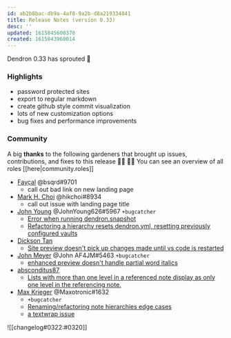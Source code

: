 ```yaml
---
id: ab2b8bac-db9a-4af8-9a2b-d8a219334841
title: Release Notes (version 0.33)
desc: ''
updated: 1615845600370
created: 1615843960014
---
```



Dendron 0.33 has sprouted  🌱

### Highlights

- password protected sites
- export to regular markdown
- create github style commit visualization
- lots of new customization options
- bug fixes and performance improvements

### Community

A big **thanks** to the following gardeners that brought up issues, contributions, and fixes to this release :man_farmer: :woman_farmer: 
You can see an overview of all roles [[here|community.roles]]

- [Fayçal](https://github.com/d3vr) @bsqrd#9701 
  - call out bad link on new landing page
- [Mark H. Choi](https://github.com/hikchoi/cerebrarium) @hikchoi#8934 
  - call out issue with landing page title
- [John Young](https://github.com/iterating) @JohnYoung626#5967 `+bugcatcher`
    - [Error when running dendron.snapshot](https://github.com/dendronhq/dendron/issues/542)
    - [Refactoring a hierarchy resets dendron.yml, resetting previously configured vaults](https://github.com/dendronhq/dendron/issues/529)
- [Dickson Tan](https://github.com/Neurrone)
  - [Site preview doesn't pick up changes made until vs code is restarted](https://github.com/dendronhq/dendron/issues/539)
- [John Meyer](https://github.com/af4jm) @John AF4JM#5463 `+bugcatcher`
  - [enhanced preview doesn't handle partial word italics](https://github.com/dendronhq/dendron/issues/538)
- [absconditus87](https://github.com/absconditus87)
  - [Lists with more than one level in a referenced note display as only one level in the referencing note.](https://github.com/dendronhq/dendron/issues/537)
- [Max Krieger](https://github.com/maxkrieger) @Maxotronic#1632 
  - `+bugcatcher`
  - [ Renaming/refactoring note hierarchies edge cases](https://github.com/dendronhq/dendron/issues/536)
  - [a textwrap issue](https://github.com/dendronhq/dendron/issues/535)


![[changelog#0322:#0320]]
